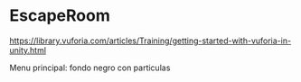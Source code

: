 # EscapeRoom

https://library.vuforia.com/articles/Training/getting-started-with-vuforia-in-unity.html

Menu principal: fondo negro con particulas
